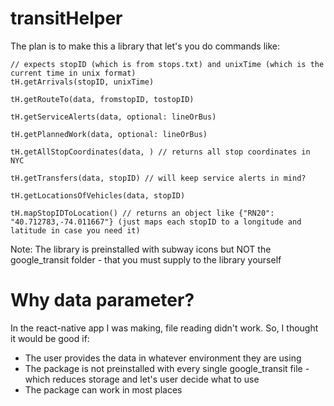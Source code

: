 # transitHelper
The plan is to make this a library that let's you do commands like:
```
// expects stopID (which is from stops.txt) and unixTime (which is the current time in unix format)
tH.getArrivals(stopID, unixTime)

tH.getRouteTo(data, fromstopID, tostopID)

tH.getServiceAlerts(data, optional: lineOrBus)

tH.getPlannedWork(data, optional: lineOrBus)

tH.getAllStopCoordinates(data, ) // returns all stop coordinates in NYC

tH.getTransfers(data, stopID) // will keep service alerts in mind?

tH.getLocationsOfVehicles(data, stopID)

tH.mapStopIDToLocation() // returns an object like {"RN20": "40.712783,-74.011667"} (just maps each stopID to a longitude and latitude in case you need it)
```
Note: The library is preinstalled with subway icons but NOT
the google_transit folder - that you must supply to the library
yourself
# Why data parameter?
In the react-native app I was making, file reading didn't work.
So, I thought it would be good if:
- The user provides the data in whatever environment they are using
- The package is not preinstalled with every single google_transit
file - which reduces storage and let's user decide what to use
- The package can work in most places